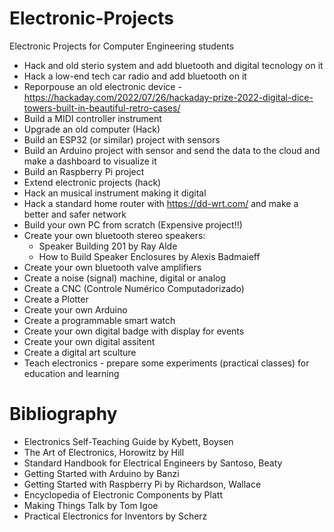 # Electronic-Projects
Electronic Projects for Computer Engineering students

- Hack and old sterio system and add bluetooth and digital tecnology on it
- Hack a low-end tech car radio and add bluetooth on it
- Reporpouse an old electronic device - https://hackaday.com/2022/07/26/hackaday-prize-2022-digital-dice-towers-built-in-beautiful-retro-cases/
- Build a MIDI controller instrument
- Upgrade an old computer (Hack)
- Build an ESP32 (or similar) project with sensors
- Build an Arduino project with sensor and send the data to the cloud and make a dashboard to visualize it
- Build an Raspberry Pi project
- Extend electronic projects (hack)
- Hack an musical instrument making it digital
- Hack a standard home router with https://dd-wrt.com/ and make a better and safer network
- Build your own PC from scratch (Expensive project!!)
- Create your own bluetooth stereo speakers: 
  - Speaker Building 201 by Ray Alde
  - How to Build Speaker Enclosures by Alexis Badmaieff
- Create your own bluetooth valve amplifiers
- Create a noise (signal) machine, digital or analog
- Create a CNC (Controle Numérico Computadorizado)
- Create a Plotter
- Create your own Arduino
- Create a programmable smart watch
- Create your own digital badge with display for events
- Create your own digital assitent
- Create a digital art sculture
- Teach electronics - prepare some experiments (practical classes) for education and learning

# Bibliography

- Electronics Self-Teaching Guide by Kybett, Boysen
- The Art of Electronics, Horowitz by Hill
- Standard Handbook for Electrical Engineers by Santoso, Beaty
- Getting Started with Arduino by Banzi
- Getting Started with Raspberry Pi by Richardson, Wallace
- Encyclopedia of Electronic Components by Platt
- Making Things Talk by Tom Igoe
- Practical Electronics for Inventors by Scherz

